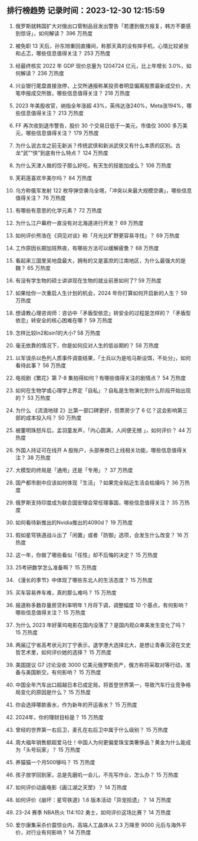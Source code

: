 
## 排行榜趋势 记录时间：2023-12-30 12:15:59
  
  1. 俄罗斯就韩国扩大对俄出口管制品目发出警告「若遭到俄方报复，韩方不要感到惊讶」，如何解读？ 396 万热度
    
  2. 被免职 13 天后，孙东旭重回直播间，称那天真的没有摔手机，心情比较紧张和忐忑，哪些信息值得关注？ 253 万热度
    
  3. 经最终核实 2022 年 GDP 现价总量为 1204724 亿元，比上年增长 3.0%，如何解读？ 236 万热度
    
  4. 兴业银行尾盘直接涨停，上交所通报称某投资者明显偏离股票最新成交价，大笔申报成交所致，哪些信息值得关注？ 218 万热度
    
  5. 2023 年美股收官，纳指全年涨超 43%，英伟达涨240%，Meta涨194%，哪些信息值得关注？ 213 万热度
    
  6. FF 再次收到退市警告，股价 30 个交易日低于一美元，市值仅 3000 多万美元，哪些信息值得关注？ 179 万热度
    
  7. 为什么说古龙之前无新派？传统武侠和新派武侠又有什么本质的区别。古龙“武”“侠”到底有什么特点？ 124 万热度
    
  8. 为什么天津人做的饺子那么好吃，有天生的技能加成么？ 106 万热度
    
  9. 芙莉莲喜欢辛美尔吗？ 84 万热度
    
  10. 乌方称俄军发射 122 枚导弹空袭乌全境，「冲突以来最大规模空袭」，哪些信息值得关注？ 76 万热度
    
  11. 有哪些有意思的化学元素？ 72 万热度
    
  12. 为什么江户幕府一直没有对北海道进行开发？ 69 万热度
    
  13. 如何评价熊浩在《洞见对谈》称「月光比旷野更容易寻找」？ 69 万热度
    
  14. 工作原因长期加班熬夜，有哪些方法可以缓解疲惫？ 68 万热度
    
  15. 看起来三国里吴地盘最大，拥有的又是富庶的江南地区，为什么最强大的是魏？ 65 万热度
    
  16. 有没有学生物的硕士讲讲现在生物的就业前景如何了? 59 万热度
    
  17. 如果给你一次重启人生计划的机会，2024 年你打算如何开启新的人生？ 59 万热度
    
  18. 想请教心理咨询师：咨访中「矛盾型依恋」转安全的过程是怎样的？「矛盾型依恋」转安全的核心困难在哪？ 59 万热度
    
  19. 怎样比较ln2和sin1的大小? 58 万热度
    
  20. 毫无依靠的情况下，你是如何应对人生的低谷期的？ 58 万热度
    
  21. 以军误杀以色列人质事件调查结果，「士兵以为是哈马斯设饵，不处分」，如何看待此事？ 56 万热度
    
  22. 电视剧《繁花》第 7-8 集拍得如何？有哪些值得关注的剧情点？ 54 万热度
    
  23. 如何在生物学或心理学上界定「自私」？自私是生物演化到什么阶段开始出现的？ 53 万热度
    
  24. 为什么 《流浪地球 2》比第一部口碑更好，但票房少了 6 亿？这会影响第三部的成本投入吗？ 50 万热度
    
  25. 被董明珠怒斥后，孟羽童发声，「内心圆满，人间便无憾 」，如何评价？ 44 万热度
    
  26. 外国人持证可在线开 A 股账户，头部券商已上线相关功能，哪些信息值得关注？ 38 万热度
    
  27. 大模型的终局是「通用」还是「专用」？ 37 万热度
    
  28. 国产都市剧中应该如何体现「生活」？如果完全贴近生活会枯燥吗？ 36 万热度
    
  29. 俄罗斯支持印度成为联合国安理会常任理事国，哪些信息值得关注？ 35 万热度
    
  30. 如何看待新推出的Nvidia推出的4090d？ 19 万热度
    
  31. 假如星穹铁道战斗出了「闲置」或者「防御」选项，会发生什么改变？ 16 万热度
    
  32. 这一年，你做了哪些看似「任性」却不后悔的决定？ 15 万热度
    
  33. 25考研数学怎么准备啊？ 15 万热度
    
  34. 《漫长的季节》中体现了哪些东北人的生活态度？ 15 万热度
    
  35. 买车容易养车难，真的那么难吗？ 15 万热度
    
  36. 报道称多数存量房贷利率明年 1 月将下调，调整幅度 10 个基点，有何影响？哪些信息值得关注？ 15 万热度
    
  37. 为什么 2023 年好莱坞电影在国内没落了？是国内观众审美发生变化了吗？ 15 万热度
    
  38. 两届辽宁省高考状元刘丁宁表示，退学港大选择北大，是想让青春沉浸在文史哲艺术里，如何评价她的选择？ 15 万热度
    
  39. 美国提议 G7 讨论没收 3000 亿美元俄罗斯资产，俄方称将采取对等行动，准备与美国断交，有何影响？ 15 万热度
    
  40. 中国全年汽车出口超越日本已成定局，将首登世界第一，导致汽车行业竞争格局变化的原因是什么？ 15 万热度
    
  41. 你会选择哪款香水，作为新年的开运香水？ 15 万热度
    
  42. 2024年，你的理财目标是？ 15 万热度
    
  43. 曾经的世界第一右后卫，麦孔在右后卫中属于什么级别？ 15 万热度
    
  44. 周大福年销售额超爱马仕！中国人为何更偏爱珠宝类奢侈品？黄金为什么能成为「头号玩家」？ 15 万热度
    
  45. 养猫猫一个月500够吗？ 15 万热度
    
  46. 孩子放学回到家，总是先磨叽一会儿，不先写作业，怎么办？ 15 万热度
    
  47. 如何评价动画电影《画江湖之天罡》？ 14 万热度
    
  48. 如何评价《崩坏：星穹铁道》1.6 版本活动「异宠拾遗」？ 14 万热度
    
  49. 23-24 赛季 NBA热火 114:102 勇士，如何评价这场比赛？ 14 万热度
    
  50. 爱尔康集采杀价震惊业内，高端人工晶体从 2.3 万降至 9000 元后与海外平价，对行业有何影响？ 14 万热度
    